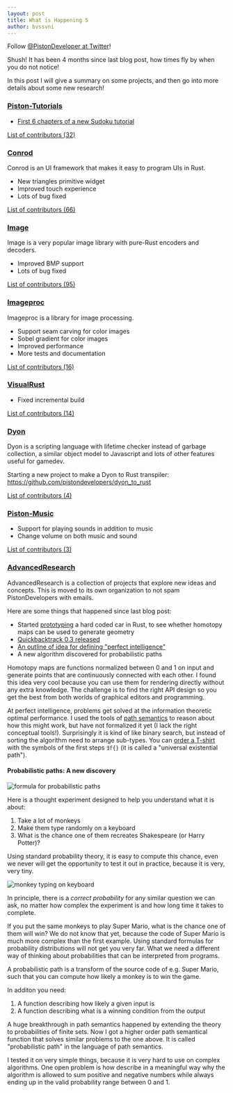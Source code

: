 ```yaml
---
layout: post
title: What is Happening 5
author: bvssvni
---
```


Follow [@PistonDeveloper at Twitter](https://twitter.com/PistonDeveloper)!

Shush! It has been 4 months since last blog post, how times fly by when you do not notice!

In this post I will give a summary on some projects, and then go into more details about some new research!

### [Piston-Tutorials](https://github.com/PistonDevelopers/Piston-Tutorials)

- [First 6 chapters of a new Sudoku tutorial](https://github.com/PistonDevelopers/Piston-Tutorials/tree/master/sudoku)

[List of contributors (32)](https://github.com/PistonDevelopers/Piston-Tutorials/graphs/contributors)

### [Conrod](https://github.com/PistonDevelopers/conrod/)

Conrod is an UI framework that makes it easy to program UIs in Rust.

- New triangles primitive widget
- Improved touch experience
- Lots of bug fixed

[List of contributors (66)](https://github.com/PistonDevelopers/conrod/graphs/contributors)

### [Image](https://github.com/pistondevelopers/image)

Image is a very popular image library with pure-Rust encoders and decoders.

- Improved BMP support
- Lots of bug fixed

[List of contributors (95)](https://github.com/PistonDevelopers/image/graphs/contributors)

### [Imageproc](https://github.com/PistonDevelopers/imageproc)

Imageproc is a library for image processing.

- Support seam carving for color images
- Sobel gradient for color images
- Improved performance
- More tests and documentation

[List of contributors (16)](https://github.com/PistonDevelopers/imageproc/graphs/contributors)

### [VisualRust](https://github.com/PistonDevelopers/visualrust)

- Fixed incremental build

[List of contributors (14)](https://github.com/PistonDevelopers/VisualRust/graphs/contributors)

### [Dyon](https://github.com/pistondevelopers/dyon)

Dyon is a scripting language with lifetime checker instead of garbage collection,
a similar object model to Javascript and lots of other features useful for gamedev.

Starting a new project to make a Dyon to Rust transpiler: https://github.com/pistondevelopers/dyon_to_rust

[List of contributors (4)](https://github.com/PistonDevelopers/dyon/graphs/contributors)

### [Piston-Music](https://github.com/PistonDevelopers/music)

- Support for playing sounds in addition to music
- Change volume on both music and sound

[List of contributors (3)](https://github.com/PistonDevelopers/music/graphs/contributors)

### [AdvancedResearch](https://advancedresearch.github.io/)

AdvancedResearch is a collection of projects that explore new ideas and concepts.
This is moved to its own organization to not spam PistonDevelopers with emails.

Here are some things that happened since last blog post:

- Started [prototyping](https://twitter.com/PistonDeveloper/status/903992563392290816) a hard coded car in Rust,
  to see whether homotopy maps can be used to generate geometry
- [Quickbacktrack 0.3 released](https://github.com/advancedresearch/advancedresearch.github.io/blob/master/blog/2017-08-09-quickbacktrack-0.3-released.md)
- [An outline of idea for defining "perfect intelligence"](https://github.com/advancedresearch/advancedresearch.github.io/blob/master/blog/2017-06-03-perfect-intelligence.md)
- A new algorithm discovered for probabilistic paths

Homotopy maps are functions normalized between 0 and 1 on input and generate points that are continuously connected with each other.
I found this idea very cool because you can use them for rendering directly without any extra knowledge.
The challenge is to find the right API design so you get the best from both worlds of graphical editors and programming.

At perfect intelligence, problems get solved at the information theoretic optimal performance.
I used the tools of [path semantics](https://github.com/advancedresearch/path_semantics) to reason about how
this might work, but have not formalized it yet (I lack the right conceptual tools!).
Surprisingly it is kind of like binary search, but instead of sorting the algorithm need to arrange sub-types.
You can [order a T-shirt](https://github.com/advancedresearch/path_semantics/blob/master/README.md) with the symbols of the first steps `∃f{}` (it is called a "universal existential path").

#### Probabilistic paths: A new discovery

![formula for probabilistic paths](http://i.imgur.com/deoP869.png)

Here is a thought experiment designed to help you understand what it is about:

1. Take a lot of monkeys
2. Make them type randomly on a keyboard
3. What is the chance one of them recreates Shakespeare (or Harry Potter)?

Using standard probability theory, it is easy to compute this chance,
even we never will get the opportunity to test it out in practice,
because it is very, very tiny.

![monkey typing on keyboard](https://upload.wikimedia.org/wikipedia/commons/f/f1/Monkey-typing.jpg)

In principle, there is a *correct probability* for any similar question we can ask,
no matter how complex the experiment is and how long time it takes to complete.

If you put the same monkeys to play Super Mario, what is the chance one of them will win?
We do not know that yet, because the code of Super Mario is much more complex than the first example.
Using standard formulas for probability distributions will not get you very far.
What we need a different way of thinking about probabilities that can be interpreted from programs.

A probabilistic path is a transform of the source code of e.g. Super Mario,
such that you can compute how likely a monkey is to win the game.

In additon you need:

1. A function describing how likely a given input is
3. A function describing what is a winning condition from the output

A huge breakthrough in path semantics happened by extending the theory to probabilities of finite sets.
Now I got a higher order path semantical function that solves similar problems to the one above.
It is called "probabilistic path" in the language of path semantics.

I tested it on very simple things, because it is very hard to use on complex algorithms.
One open problem is how describe in a meaningful way why the algorithm is allowed to sum positive and negative numbers
while always ending up in the valid probability range between 0 and 1.
